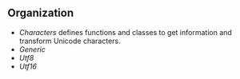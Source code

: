 Organization
------------
- *Characters* defines functions and classes to get information and transform Unicode characters.
- *Generic*
- *Utf8*
- *Utf16*
